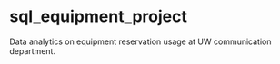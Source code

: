 # sql_equipment_project
Data analytics on equipment reservation usage at UW communication department.
